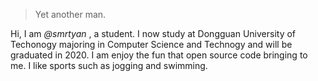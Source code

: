 

> Yet another man.


Hi, I am *@smrtyan* , a student. I now study at Dongguan University of Techonogy majoring in Computer Science and Technogy and will be graduated in 2020. I am enjoy the fun that open source code bringing to me. I like sports such as jogging and swimming.




